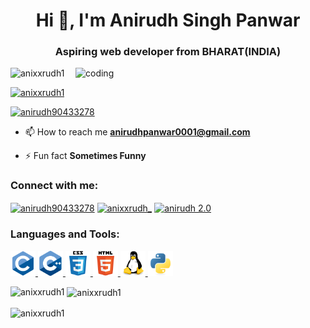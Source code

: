 <h1 align="center">Hi 👋, I'm Anirudh Singh Panwar</h1>
<h3 align="center">Aspiring web developer from BHARAT(INDIA)</h3>
<img align="right" alt="coding" width="400" src="https://media1.giphy.com/media/bGgsc5mWoryfgKBx1u/200w.gif?cid=6c09b952bf7lyrc2ym04apjfcd0a3bhum4h9bfjnwpx627pa&ep=v1_gifs_search&rid=200w.gif&ct=g"

<p align="left"> <img src="https://komarev.com/ghpvc/?username=anixxrudh1&label=Profile%20views&color=0e75b6&style=flat" alt="anixxrudh1" /> </p>

<p align="left"> <a href="https://github.com/ryo-ma/github-profile-trophy"><img src="https://github-profile-trophy.vercel.app/?username=anixxrudh1" alt="anixxrudh1" /></a> </p>

<p align="left"> <a href="https://twitter.com/anirudh90433278" target="blank"><img src="https://img.shields.io/twitter/follow/anirudh90433278?logo=twitter&style=for-the-badge" alt="anirudh90433278" /></a> </p>

- 📫 How to reach me **anirudhpanwar0001@gmail.com**

- ⚡ Fun fact **Sometimes Funny**

<h3 align="left">Connect with me:</h3>
<p align="left">
<a href="https://twitter.com/anirudh90433278" target="blank"><img align="center" src="https://raw.githubusercontent.com/rahuldkjain/github-profile-readme-generator/master/src/images/icons/Social/twitter.svg" alt="anirudh90433278" height="30" width="40" /></a>
<a href="https://instagram.com/anixxrudh_" target="blank"><img align="center" src="https://raw.githubusercontent.com/rahuldkjain/github-profile-readme-generator/master/src/images/icons/Social/instagram.svg" alt="anixxrudh_" height="30" width="40" /></a>
<a href="https://www.youtube.com/c/anirudh 2.0" target="blank"><img align="center" src="https://raw.githubusercontent.com/rahuldkjain/github-profile-readme-generator/master/src/images/icons/Social/youtube.svg" alt="anirudh 2.0" height="30" width="40" /></a>
</p>

<h3 align="left">Languages and Tools:</h3>
<p align="left"> <a href="https://www.cprogramming.com/" target="_blank" rel="noreferrer"> <img src="https://raw.githubusercontent.com/devicons/devicon/master/icons/c/c-original.svg" alt="c" width="40" height="40"/> </a> <a href="https://www.w3schools.com/cpp/" target="_blank" rel="noreferrer"> <img src="https://raw.githubusercontent.com/devicons/devicon/master/icons/cplusplus/cplusplus-original.svg" alt="cplusplus" width="40" height="40"/> </a> <a href="https://www.w3schools.com/css/" target="_blank" rel="noreferrer"> <img src="https://raw.githubusercontent.com/devicons/devicon/master/icons/css3/css3-original-wordmark.svg" alt="css3" width="40" height="40"/> </a> <a href="https://www.w3.org/html/" target="_blank" rel="noreferrer"> <img src="https://raw.githubusercontent.com/devicons/devicon/master/icons/html5/html5-original-wordmark.svg" alt="html5" width="40" height="40"/> </a> <a href="https://www.linux.org/" target="_blank" rel="noreferrer"> <img src="https://raw.githubusercontent.com/devicons/devicon/master/icons/linux/linux-original.svg" alt="linux" width="40" height="40"/> </a> <a href="https://www.python.org" target="_blank" rel="noreferrer"> <img src="https://raw.githubusercontent.com/devicons/devicon/master/icons/python/python-original.svg" alt="python" width="40" height="40"/> </a> </p>

<p><img align="left" src="https://github-readme-stats.vercel.app/api/top-langs?username=anixxrudh1&show_icons=true&locale=en&layout=compact" alt="anixxrudh1" /></p>

<p>&nbsp;<img align="center" src="https://github-readme-stats.vercel.app/api?username=anixxrudh1&show_icons=true&locale=en" alt="anixxrudh1" /></p>

<p><img align="center" src="https://github-readme-streak-stats.herokuapp.com/?user=anixxrudh1&" alt="anixxrudh1" /></p>
